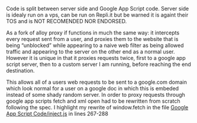 Code is split between server side and Google App Script code. Server side is idealy run on a vps, can be run on Repli.it but be warned it is againt their TOS and is NOT RECOMENDED NOR ENDORSED. 

As a fork of alloy proxy if functions in much the same way: it intercepts every request sent from a user, and proxies them to the website that is being “unblocked” while appearing to a naive web filter as being allowed traffic and appearing to the server on the other end as a normal user. However it is unique in that it proxies requests twice, first to a google app script server, then to a custom server I am running, before reaching the end destination.

This allows all of a users web requests to be sent to a google.com domain which look normal for a user on a google doc in which this is embeded instead of some shady random server. In order to proxy requests through google app scripts fetch and xml open had to be rewritten from scratch following the spec. I highlight my rewrite of window.fetch in the file [Google App Script Code/inject.js]((https://github.com/NathanDonagi/Google-App-Script-Unblocker/blob/main/Google%20App%20Script%20Code/inject.js)https://github.com/NathanDonagi/Google-App-Script-Unblocker/blob/main/Google%20App%20Script%20Code/inject.js) in lines 267-288
